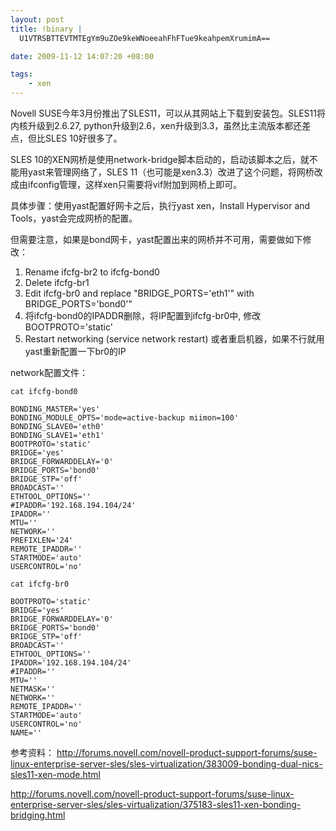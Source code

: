 ```yaml
--- 
layout: post
title: !binary |
  U1VTRSBTTEVTMTEgYm9uZOe9keWNoeeahFhFTue9keahpemXrumimA==

date: 2009-11-12 14:07:20 +08:00

tags: 
    - xen
---
```

Novell SUSE今年3月份推出了SLES11，可以从其网站上下载到安装包。SLES11将内核升级到2.6.27, python升级到2.6，xen升级到3.3，虽然比主流版本都还差点，但比SLES 10好很多了。

SLES 10的XEN网桥是使用network-bridge脚本启动的，启动该脚本之后，就不能用yast来管理网络了，SLES 11（也可能是xen3.3）改进了这个问题，将网桥改成由ifconfig管理，这样xen只需要将vif附加到网桥上即可。

具体步骤：使用yast配置好网卡之后，执行yast xen，Install Hypervisor and Tools，yast会完成网桥的配置。

但需要注意，如果是bond网卡，yast配置出来的网桥并不可用，需要做如下修改：

1. Rename ifcfg-br2 to ifcfg-bond0
2. Delete ifcfg-br1
3. Edit ifcfg-br0 and replace "BRIDGE_PORTS='eth1'" with BRIDGE_PORTS='bond0'"
4. 将ifcfg-bond0的IPADDR删除，将IP配置到ifcfg-br0中, 修改BOOTPROTO='static'
5. Restart networking (service network restart) 或者重启机器，如果不行就用yast重新配置一下br0的IP

network配置文件：

`cat ifcfg-bond0`

    BONDING_MASTER='yes'
    BONDING_MODULE_OPTS='mode=active-backup miimon=100'
    BONDING_SLAVE0='eth0'
    BONDING_SLAVE1='eth1'
    BOOTPROTO='static'
    BRIDGE='yes'
    BRIDGE_FORWARDDELAY='0'
    BRIDGE_PORTS='bond0'
    BRIDGE_STP='off'
    BROADCAST=''
    ETHTOOL_OPTIONS=''
    #IPADDR='192.168.194.104/24'
    IPADDR=''
    MTU=''
    NETWORK=''
    PREFIXLEN='24'
    REMOTE_IPADDR=''
    STARTMODE='auto'
    USERCONTROL='no'
    
`cat ifcfg-br0`

    BOOTPROTO='static'
    BRIDGE='yes'
    BRIDGE_FORWARDDELAY='0'
    BRIDGE_PORTS='bond0'
    BRIDGE_STP='off'
    BROADCAST=''
    ETHTOOL_OPTIONS=''
    IPADDR='192.168.194.104/24'
    #IPADDR=''
    MTU=''
    NETMASK=''
    NETWORK=''
    REMOTE_IPADDR=''
    STARTMODE='auto'
    USERCONTROL='no'
    NAME=''


参考资料：
<a href="http://forums.novell.com/novell-product-support-forums/suse-linux-enterprise-server-sles/sles-virtualization/383009-bonding-dual-nics-sles11-xen-mode.html">http://forums.novell.com/novell-product-support-forums/suse-linux-enterprise-server-sles/sles-virtualization/383009-bonding-dual-nics-sles11-xen-mode.html</a>

<a href="http://forums.novell.com/novell-product-support-forums/suse-linux-enterprise-server-sles/sles-virtualization/375183-sles11-xen-bonding-bridging.html">http://forums.novell.com/novell-product-support-forums/suse-linux-enterprise-server-sles/sles-virtualization/375183-sles11-xen-bonding-bridging.html</a>
